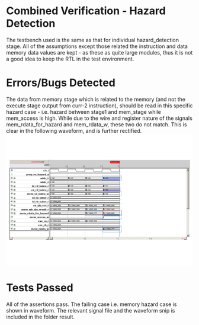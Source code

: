 # Combined Verification - Hazard Detection 
The testbench used is the same as that for individual hazard_detection stage. All of the assumptions except those related the instruction and data memory data values are kept - as these as quite large modules, thus it is not a good idea to keep the RTL in the test environment. 

# Errors/Bugs Detected
The data from memory stage which is related to the memory (and not the execute stage output from curr-2 instruction), should be read in this specific hazard case - i.e. hazard between stage1 and mem_stage while mem_access is high. While due to the wire and register nature of the signals mem_rdata_for_hazard and mem_rdata_w, these two do not match. This is clear in the following waveform, and is further rectified. ![Data_inconsistency](https://github.com/shrutiprakashgupta/RISCV_Formal_Verification/blob/main/top_2/result/rdata_for_hazard_bug.png)

# Tests Passed
All of the assertions pass. The failing case i.e. memory hazard case is shown in waveform. The relevant signal file and the waveform snip is included in the folder result.
